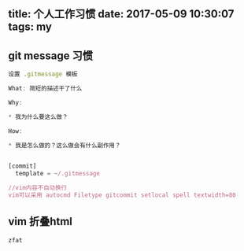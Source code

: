 title: 个人工作习惯
date: 2017-05-09 10:30:07
tags: my
---

## git message 习惯

```js
设置 .gitmessage 模板

What: 简短的描述干了什么

Why:

* 我为什么要这么做？

How:

* 我是怎么做的？这么做会有什么副作用？


[commit]
  template = ~/.gitmessage

//vim内容不自动换行
vim可以采用 autocmd Filetype gitcommit setlocal spell textwidth=80
```


## vim 折叠html

```bash
zfat

```
